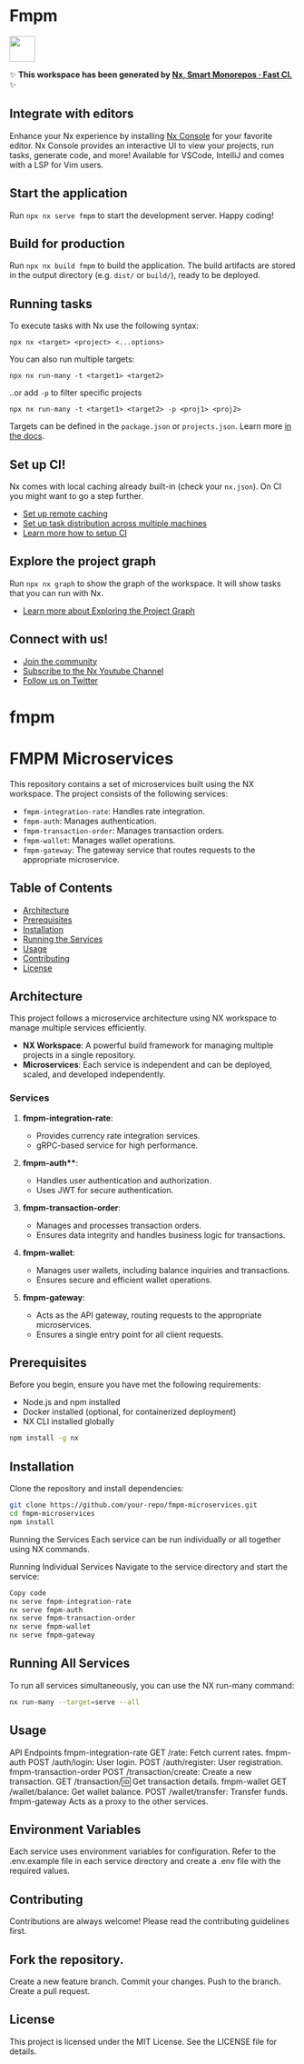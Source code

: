 # Fmpm

<a alt="Nx logo" href="https://nx.dev" target="_blank" rel="noreferrer"><img src="https://raw.githubusercontent.com/nrwl/nx/master/images/nx-logo.png" width="45"></a>

✨ **This workspace has been generated by [Nx, Smart Monorepos · Fast CI.](https://nx.dev)** ✨

## Integrate with editors

Enhance your Nx experience by installing [Nx Console](https://nx.dev/nx-console) for your favorite editor. Nx Console
provides an interactive UI to view your projects, run tasks, generate code, and more! Available for VSCode, IntelliJ and
comes with a LSP for Vim users.

## Start the application

Run `npx nx serve fmpm` to start the development server. Happy coding!

## Build for production

Run `npx nx build fmpm` to build the application. The build artifacts are stored in the output directory (e.g. `dist/` or `build/`), ready to be deployed.

## Running tasks

To execute tasks with Nx use the following syntax:

```
npx nx <target> <project> <...options>
```

You can also run multiple targets:

```
npx nx run-many -t <target1> <target2>
```

..or add `-p` to filter specific projects

```
npx nx run-many -t <target1> <target2> -p <proj1> <proj2>
```

Targets can be defined in the `package.json` or `projects.json`. Learn more [in the docs](https://nx.dev/features/run-tasks).

## Set up CI!

Nx comes with local caching already built-in (check your `nx.json`). On CI you might want to go a step further.

- [Set up remote caching](https://nx.dev/features/share-your-cache)
- [Set up task distribution across multiple machines](https://nx.dev/nx-cloud/features/distribute-task-execution)
- [Learn more how to setup CI](https://nx.dev/recipes/ci)

## Explore the project graph

Run `npx nx graph` to show the graph of the workspace.
It will show tasks that you can run with Nx.

- [Learn more about Exploring the Project Graph](https://nx.dev/core-features/explore-graph)

## Connect with us!

- [Join the community](https://nx.dev/community)
- [Subscribe to the Nx Youtube Channel](https://www.youtube.com/@nxdevtools)
- [Follow us on Twitter](https://twitter.com/nxdevtools)

# fmpm

# FMPM Microservices

This repository contains a set of microservices built using the NX workspace. The project consists of the following services:

- `fmpm-integration-rate`: Handles rate integration.
- `fmpm-auth`: Manages authentication.
- `fmpm-transaction-order`: Manages transaction orders.
- `fmpm-wallet`: Manages wallet operations.
- `fmpm-gateway`: The gateway service that routes requests to the appropriate microservice.

## Table of Contents

- [Architecture](#architecture)
- [Prerequisites](#prerequisites)
- [Installation](#installation)
- [Running the Services](#running-the-services)
- [Usage](#usage)
- [Contributing](#contributing)
- [License](#license)

## Architecture

This project follows a microservice architecture using NX workspace to manage multiple services efficiently.

- **NX Workspace**: A powerful build framework for managing multiple projects in a single repository.
- **Microservices**: Each service is independent and can be deployed, scaled, and developed independently.

### Services

1. **fmpm-integration-rate**:

   - Provides currency rate integration services.
   - gRPC-based service for high performance.

2. **fmpm-auth\*\***:

   - Handles user authentication and authorization.
   - Uses JWT for secure authentication.

3. **fmpm-transaction-order**:

   - Manages and processes transaction orders.
   - Ensures data integrity and handles business logic for transactions.

4. **fmpm-wallet**:

   - Manages user wallets, including balance inquiries and transactions.
   - Ensures secure and efficient wallet operations.

5. **fmpm-gateway**:
   - Acts as the API gateway, routing requests to the appropriate microservices.
   - Ensures a single entry point for all client requests.

## Prerequisites

Before you begin, ensure you have met the following requirements:

- Node.js and npm installed
- Docker installed (optional, for containerized deployment)
- NX CLI installed globally

```sh
npm install -g nx
```

## Installation

Clone the repository and install dependencies:

```sh
git clone https://github.com/your-repo/fmpm-microservices.git
cd fmpm-microservices
npm install
```

Running the Services
Each service can be run individually or all together using NX commands.

Running Individual Services
Navigate to the service directory and start the service:

```sh
Copy code
nx serve fmpm-integration-rate
nx serve fmpm-auth
nx serve fmpm-transaction-order
nx serve fmpm-wallet
nx serve fmpm-gateway
```

## Running All Services

To run all services simultaneously, you can use the NX run-many command:

```sh
nx run-many --target=serve --all
```

## Usage

API Endpoints
fmpm-integration-rate
GET /rate: Fetch current rates.
fmpm-auth
POST /auth/login: User login.
POST /auth/register: User registration.
fmpm-transaction-order
POST /transaction/create: Create a new transaction.
GET /transaction/:id: Get transaction details.
fmpm-wallet
GET /wallet/balance: Get wallet balance.
POST /wallet/transfer: Transfer funds.
fmpm-gateway
Acts as a proxy to the other services.

## Environment Variables

Each service uses environment variables for configuration. Refer to the .env.example file in each service directory and create a .env file with the required values.

## Contributing

Contributions are always welcome! Please read the contributing guidelines first.

## Fork the repository.

Create a new feature branch.
Commit your changes.
Push to the branch.
Create a pull request.

## License

This project is licensed under the MIT License. See the LICENSE file for details.
